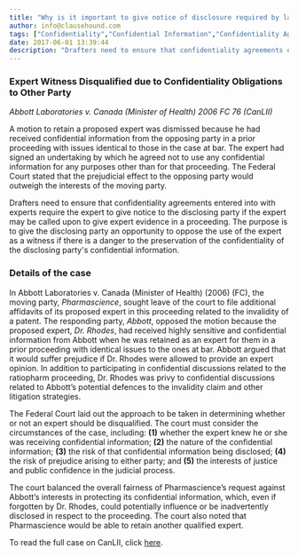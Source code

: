 ```yaml
---
title: "Why is it important to give notice of disclosure required by law?"
author: info@clausehound.com
tags: ["Confidentiality","Confidential Information","Confidentiality Agreement","info@clausehound.com","Expert"]
date: 2017-06-01 13:39:44
description: "Drafters need to ensure that confidentiality agreements entered into with experts require the expert to give notice to the disclosing party if the expert may be called upon to give expert evidence in a proceeding."
---
```


### Expert Witness Disqualified due to Confidentiality Obligations to Other Party

*Abbott Laboratories v. Canada (Minister of Health) 2006 FC 76 (CanLII)*

A motion to retain a proposed expert was dismissed because he had received confidential information from the opposing party in a prior proceeding with issues identical to those in the case at bar. The expert had signed an undertaking by which he agreed not to use any confidential information for any purposes other than for that proceeding. The Federal Court stated that the prejudicial effect to the opposing party would outweigh the interests of the moving party.

Drafters need to ensure that confidentiality agreements entered into with experts require the expert to give notice to the disclosing party if the expert may be called upon to give expert evidence in a proceeding. The purpose is to give the disclosing party an opportunity to oppose the use of the expert as a witness if there is a danger to the preservation of the confidentiality of the disclosing party's confidential information.

### Details of the case

In Abbott Laboratories v. Canada (Minister of Health) (2006) (FC), the moving party, *Pharmascience*, sought leave of the court to file additional affidavits of its proposed expert in this proceeding related to the invalidity of a patent. The responding party, *Abbott*, opposed the motion because the proposed expert, *Dr. Rhodes*, had received highly sensitive and confidential information from Abbott when he was retained as an expert for them in a prior proceeding with identical issues to the ones at bar. Abbott argued that it would suffer prejudice if Dr. Rhodes were allowed to provide an expert opinion. In addition to participating in confidential discussions related to the ratiopharm proceeding, Dr. Rhodes was privy to confidential discussions related to Abbott’s potential defences to the invalidity claim and other litigation strategies. 

The Federal Court laid out the approach to be taken in determining whether or not an expert should be disqualified. The court must consider the circumstances of the case, including: **(1)** whether the expert knew he or she was receiving confidential information; **(2)** the nature of the confidential information; **(3)** the risk of that confidential information being disclosed; **(4)** the risk of prejudice arising to either party; and **(5)** the interests of justice and public confidence in the judicial process. 

The court balanced the overall fairness of Pharmascience’s request against Abbott’s interests in protecting its confidential information, which, even if forgotten by Dr. Rhodes, could potentially influence or be inadvertently disclosed in respect to the proceeding. The court also noted that Pharmascience would be able to retain another qualified expert.

To read the full case on CanLII, click [here](http://www.canlii.org/en/ca/fct/doc/2006/2006fc76/2006fc76.html).
